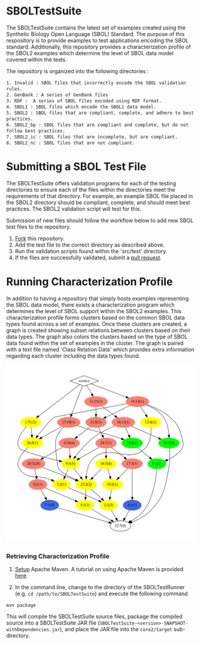 # SBOLTestSuite

The SBOLTestSuite contains the latest set of examples created using the Synthetic Biology Open Language (SBOL) Standard. The purpose of this respository is to provide examples to test applications encoding the SBOL standard. Additionally, this repository provides a characterization profile of the SBOL2 examples which determine the level of SBOL data model covered within the tests. 

The repository is organized into the following directories : 

```
1. Invalid : SBOL files that incorrectly encode the SBOL validation rules.
2. GenBank : A series of GenBank files
3. RDF :  A series of SBOL files encoded using RDF format. 
4. SBOL1 : SBOL files which encode the SBOL1 data model. 
5. SBOL2 : SBOL files that are compliant, complete, and adhere to best practices.
6. SBOL2_bp : SBOL files that are compliant and complete, but do not follow best practices. 
7. SBOL2_ic : SBOL files that are incomplete, but are compliant.
8. SBOL2_nc : SBOL files that are not compliant.
```

# Submitting a SBOL Test File

The SBOLTestSuite offers validation programs for each of the testing directories to ensure each of the files within the directories meet the requirements of that directory. For example, an example SBOL file placed in the SBOL2 directory should be compliant, complete, and should meet best practices. The SBOL2 validation script will test for this. 

Submission of new files should follow the workflow below to add new SBOL test files to the repository. 

1. [Fork](https://help.github.com/articles/fork-a-repo/) this repository.  
2. Add the test file to the correct directory as described above. 
3. Run the validation scripts found within the 'src/test' directory. 
4. If the files are successfully validated, submit a [pull request](https://help.github.com/articles/creating-a-pull-request-from-a-fork/). 

# Running Characterization Profile

In addition to having a repository that simply hosts examples representing the SBOL data model, there exists a characterization program which determines the level of SBOL support within the SBOL2 examples. This characterization profile forms clusters based on the common SBOL data types found across a set of examples. Once these clusters are created, a graph is created showing subset relations between clusters based on their data types. The graph also colors the clusters based on the type of SBOL data found within the set of examples in the cluster. The graph is paired with a text file named 'Class Relation Data' which provides extra information regarding each cluster including the data types found. 

![graph](site_resources/graph-1.png "Characterization Graph Output")

### Retrieving Characterization Profile 

1. [Setup](http://maven.apache.org/download.cgi) Apache Maven. A tutorial on using Apache Maven is provided [here](http://maven.apache.org/guides/getting-started/index.html).

2. In the command line, change to the directory of the SBOLTestRunner (e.g. ```cd /path/to/SBOLTestSuite```) and execute the following command

```
mvn package
```

This will compile the SBOLTestSuite source files, package the compiled source into a SBOLTestSuite JAR file (```SBOLTestSuite-<version>-SNAPSHOT-withDependencies.jar```), and place the JAR file into the ```core2/target``` sub-directory.
